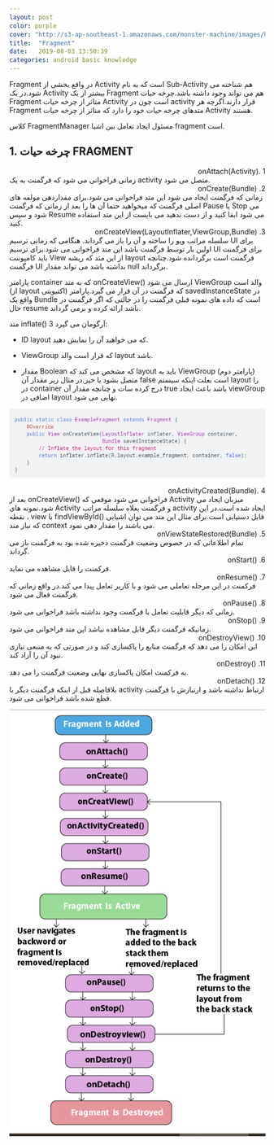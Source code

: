 ```yaml
---
layout: post
color: purple
cover: "http://s3-ap-southeast-1.amazonaws.com/monster-machine/images/horssghonr-1436272011-Midas.jpg"
title:  "Fragment"
date:   2019-08-03 13:50:39
categories: android basic knowledge
---
```

Fragment در واقع بخشی از Activity است که به نام Sub-Activity هم شناخته می شود.در یک Activity بیشتر از یک Fragment هم می تواند وجود داشته باشد.چرخه حیات Fragment متاثر از چرخه حیات Activity است چون در activity قرار دارند.اگرچه هر Fragment متدهای چرخه حیات خود را دارد که متاثر از چرخه حیات Activity هستند.

کلاس FragmentManager مسئول ایجاد تعامل بین اشیا fragment است.

<h2>
1. 	چرخه حیات FRAGMENT
</h2>
<div dir="ltr" align="right">
onAttach(Activity). 1
</div>
 زمانی فراخوانی می شود که فرگمنت به یک activity متصل می شود.
<div dir="ltr" align="right">
onCreate(Bundle) .2
</div>
 زمانی که فرگمنت ایجاد می شود این متد فراخوانی می شود.برای مقداردهی مولفه های اصلی فرگمنت که میخواهید حتما آن ها را بعد از زمانی که فرگمنت Pause یا Stop می شود و سپس Resume می شود ابقا کنید و از دست ندهید می بایست از این متد استفاده کنید.
<div dir="ltr" align="right">
onCreateView(LayoutInflater,ViewGroup,Bundle) .3
</div>
سلسله مراتب ویو را ساخته و آن را باز می گرداند.
هنگامی که زمانی ترسیم UI برای اولین بار توسط فرگمنت باشد این متد فراخوانی می شود.برای ترسیم UI برای فرگمنت باید کامپوننت View از این متد که ریشه layout فرگمنت است برگردانده شود.چنانچه فرگمنت UI نداشته باشد می تواند مقدار null برگرداند.

پارامتر container که به متد onCreateView() ارسال می شود ViewGroup والد است (از layout  اکتیویتی) که فرگمنت در آن قرار می گیرد.پارامتر savedInstanceState در واقع یک Bundle است که داده های نمونه قبلی فرگمنت را در حالتی که اگر فرگمنت در حال resume باشد ارائه کرده و برمی گرداند.

متد inflate() 3 آرگومان می گیرد:

-	ID layout که می خواهید آن را نمایش دهید.

-	ViewGroup که قرار است والد layout باشد.

-	مقدار Boolean که مشخص می کند که layout باید به ViewGroup (پارامتر دوم) متصل بشود یا خیر.در مثال زیر مقدار آن false است بعلت اینکه سیستم layout را در container درج کرده سات و چنانچه مقدار آن true باشد باعث ایجاد viewGroup اضافی در layout نهایی می شود.


<div align="center">
 <p><img src="../assets/images/fragment1.png" alt="fragment screenshot" /></p>
</div>

<div dir="ltr" align="right">
onActivityCreated(Bundle). 4
</div>
 بعد از onCreateView() فراخوانی می شود موقعی که Activity میزبان ایجاد می شود.نمونه های Activity و فرگمنت بعلاه سلسله مراتب activity ایجاد شده است.در این نقطه ، view با findViewById() قابل دستیابی است.برای مثال این متد می توان اشیایی که نیاز مند context می باشند را مقدار دهی نمود.

<div dir="ltr" align="right">
onViewStateRestored(Bundle) .5
</div>
 تمام اطلاعاتی که در خصوص وضعیت فرگمنت ذخیره شده بود به فرگمنت باز می گرداند.

<div dir="ltr" align="right">
onStart() .6
</div>
 فرکمنت را قابل مشاهده می نماید.

<div dir="ltr" align="right">
onResume() .7
</div>
فرکمنت در این مرحله تعاملی می شود و با کاربر تعامل پیدا می کند.در واقع زمانی که فرگمنت فعال می شود.

<div dir="ltr" align="right">
onPause() .8
</div>
 زمانی که دیگر قابلیت تعامل با فرگمنت وجود نداشته باشد فراخوانی می شود.
<div dir="ltr" align="right">
onStop() .9
</div>
 زمانیکه فرگمنت دیگر قابل مشاهده نباشد این متد فراخوانی می شود.

<div dir="ltr" align="right">
onDestroyView() .10
</div>
 این امکان را می دهد که فرگمنت منابع را پاکسازی کند و در صورتی که به منبعی نیازی نبود آن را آزاد کند.

<div dir="ltr" align="right">
onDestroy() .11
</div>
 به فرکمنت امکان پاکسازی نهایی وضعیت فرگمنت را می دهد.

<div dir="ltr" align="right">
onDetach() .12
</div>
 بلافاصله قبل از اینکه فرگمنت دیگر با activity ارتباط نداشته باشد و ارتبازش با فرگمنت قطع شده باشد فراخوانی می شود.

<div align="center">
 <p><img src="../assets/images/fragment2.png" alt="fragment screenshot" /></p>
</div>
